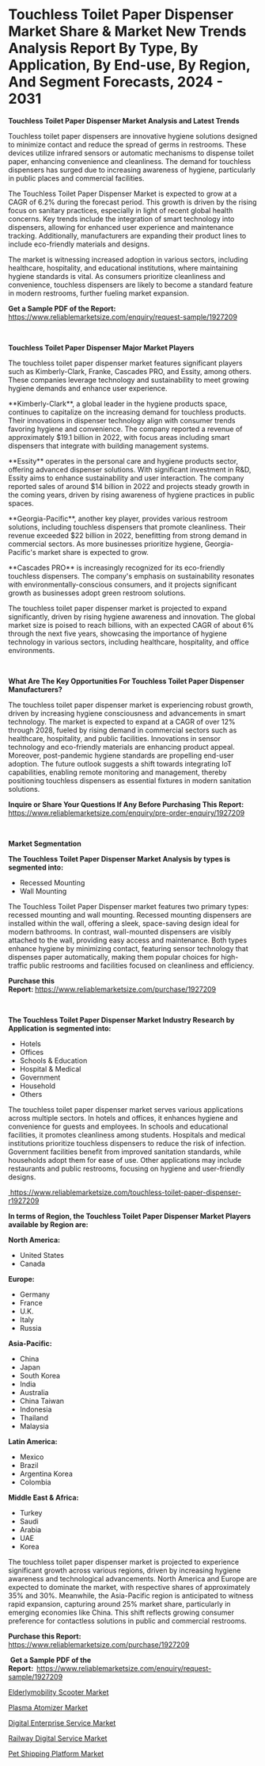 <p><h1>Touchless Toilet Paper Dispenser Market Share & Market New Trends Analysis Report By Type, By Application, By End-use, By Region, And Segment Forecasts, 2024 - 2031</h1></p><p><strong>Touchless Toilet Paper Dispenser Market Analysis and Latest Trends</strong></p>
<p><p>Touchless toilet paper dispensers are innovative hygiene solutions designed to minimize contact and reduce the spread of germs in restrooms. These devices utilize infrared sensors or automatic mechanisms to dispense toilet paper, enhancing convenience and cleanliness. The demand for touchless dispensers has surged due to increasing awareness of hygiene, particularly in public places and commercial facilities. </p><p>The Touchless Toilet Paper Dispenser Market is expected to grow at a CAGR of 6.2% during the forecast period. This growth is driven by the rising focus on sanitary practices, especially in light of recent global health concerns. Key trends include the integration of smart technology into dispensers, allowing for enhanced user experience and maintenance tracking. Additionally, manufacturers are expanding their product lines to include eco-friendly materials and designs.</p><p>The market is witnessing increased adoption in various sectors, including healthcare, hospitality, and educational institutions, where maintaining hygiene standards is vital. As consumers prioritize cleanliness and convenience, touchless dispensers are likely to become a standard feature in modern restrooms, further fueling market expansion.</p></p>
<p><strong>Get a Sample PDF of the Report:&nbsp;</strong> <a href="https://www.reliablemarketsize.com/enquiry/request-sample/1927209?utm_campaign=1778&utm_medium=2&utm_source=Github&utm_content=ia&utm_term=25102024&utm_id=touchless-toilet-paper-dispenser">https://www.reliablemarketsize.com/enquiry/request-sample/1927209</a></p>
<p>&nbsp;</p>
<p><strong>Touchless Toilet Paper Dispenser Major Market Players</strong></p>
<p><p>The touchless toilet paper dispenser market features significant players such as Kimberly-Clark, Franke, Cascades PRO, and Essity, among others. These companies leverage technology and sustainability to meet growing hygiene demands and enhance user experience.</p><p>**Kimberly-Clark**, a global leader in the hygiene products space, continues to capitalize on the increasing demand for touchless products. Their innovations in dispenser technology align with consumer trends favoring hygiene and convenience. The company reported a revenue of approximately $19.1 billion in 2022, with focus areas including smart dispensers that integrate with building management systems.</p><p>**Essity** operates in the personal care and hygiene products sector, offering advanced dispenser solutions. With significant investment in R&D, Essity aims to enhance sustainability and user interaction. The company reported sales of around $14 billion in 2022 and projects steady growth in the coming years, driven by rising awareness of hygiene practices in public spaces.</p><p>**Georgia-Pacific**, another key player, provides various restroom solutions, including touchless dispensers that promote cleanliness. Their revenue exceeded $22 billion in 2022, benefitting from strong demand in commercial sectors. As more businesses prioritize hygiene, Georgia-Pacific's market share is expected to grow.</p><p>**Cascades PRO** is increasingly recognized for its eco-friendly touchless dispensers. The company's emphasis on sustainability resonates with environmentally-conscious consumers, and it projects significant growth as businesses adopt green restroom solutions.</p><p>The touchless toilet paper dispenser market is projected to expand significantly, driven by rising hygiene awareness and innovation. The global market size is poised to reach billions, with an expected CAGR of about 6% through the next five years, showcasing the importance of hygiene technology in various sectors, including healthcare, hospitality, and office environments.</p></p>
<p>&nbsp;</p>
<p><strong>What Are The Key Opportunities For Touchless Toilet Paper Dispenser Manufacturers?</strong></p>
<p><p>The touchless toilet paper dispenser market is experiencing robust growth, driven by increasing hygiene consciousness and advancements in smart technology. The market is expected to expand at a CAGR of over 12% through 2028, fueled by rising demand in commercial sectors such as healthcare, hospitality, and public facilities. Innovations in sensor technology and eco-friendly materials are enhancing product appeal. Moreover, post-pandemic hygiene standards are propelling end-user adoption. The future outlook suggests a shift towards integrating IoT capabilities, enabling remote monitoring and management, thereby positioning touchless dispensers as essential fixtures in modern sanitation solutions.</p></p>
<p><strong>Inquire or Share Your Questions If Any Before Purchasing This Report:</strong> <a href="https://www.reliablemarketsize.com/enquiry/pre-order-enquiry/1927209?utm_campaign=1778&utm_medium=2&utm_source=Github&utm_content=ia&utm_term=25102024&utm_id=touchless-toilet-paper-dispenser">https://www.reliablemarketsize.com/enquiry/pre-order-enquiry/1927209</a></p>
<p>&nbsp;</p>
<p><strong>Market Segmentation</strong></p>
<p><strong>The Touchless Toilet Paper Dispenser Market Analysis by types is segmented into:</strong></p>
<p><ul><li>Recessed Mounting</li><li>Wall Mounting</li></ul></p>
<p><p>The Touchless Toilet Paper Dispenser market features two primary types: recessed mounting and wall mounting. Recessed mounting dispensers are installed within the wall, offering a sleek, space-saving design ideal for modern bathrooms. In contrast, wall-mounted dispensers are visibly attached to the wall, providing easy access and maintenance. Both types enhance hygiene by minimizing contact, featuring sensor technology that dispenses paper automatically, making them popular choices for high-traffic public restrooms and facilities focused on cleanliness and efficiency.</p></p>
<p><strong>Purchase this Report:&nbsp;</strong><a href="https://www.reliablemarketsize.com/purchase/1927209?utm_campaign=1778&utm_medium=2&utm_source=Github&utm_content=ia&utm_term=25102024&utm_id=touchless-toilet-paper-dispenser">https://www.reliablemarketsize.com/purchase/1927209</a></p>
<p>&nbsp;</p>
<p><strong>The Touchless Toilet Paper Dispenser Market Industry Research by Application is segmented into:</strong></p>
<p><ul><li>Hotels</li><li>Offices</li><li>Schools & Education</li><li>Hospital & Medical</li><li>Government</li><li>Household</li><li>Others</li></ul></p>
<p><p>The touchless toilet paper dispenser market serves various applications across multiple sectors. In hotels and offices, it enhances hygiene and convenience for guests and employees. In schools and educational facilities, it promotes cleanliness among students. Hospitals and medical institutions prioritize touchless dispensers to reduce the risk of infection. Government facilities benefit from improved sanitation standards, while households adopt them for ease of use. Other applications may include restaurants and public restrooms, focusing on hygiene and user-friendly designs.</p></p>
<p><a href="https://www.reliablemarketsize.com/touchless-toilet-paper-dispenser-r1927209?utm_campaign=1778&utm_medium=2&utm_source=Github&utm_content=ia&utm_term=25102024&utm_id=touchless-toilet-paper-dispenser">&nbsp;https://www.reliablemarketsize.com/touchless-toilet-paper-dispenser-r1927209</a></p>
<p><strong>In terms of Region, the Touchless Toilet Paper Dispenser Market Players available by Region are:</strong></p>
<p>
    <p> <strong> North America: </strong>
        <ul>
            <li>United States</li>
            <li>Canada</li>
        </ul>
        </p> 
    <p> <strong> Europe: </strong>
        <ul>
            <li>Germany</li>
            <li>France</li>
            <li>U.K.</li>
            <li>Italy</li>
            <li>Russia</li>
        </ul>
        </p> 
    <p> <strong> Asia-Pacific: </strong>
        <ul>
            <li>China</li>
            <li>Japan</li>
            <li>South Korea</li>
            <li>India</li>
            <li>Australia</li>
            <li>China Taiwan</li>
            <li>Indonesia</li>
            <li>Thailand</li>
            <li>Malaysia</li>
        </ul>
        </p> 
    <p> <strong> Latin America: </strong>
        <ul>
            <li>Mexico</li>
            <li>Brazil</li>
            <li>Argentina Korea</li>
            <li>Colombia</li>
        </ul>
        </p> 
    <p> <strong> Middle East & Africa: </strong>
        <ul>
            <li>Turkey</li>
            <li>Saudi</li>
            <li>Arabia</li>
            <li>UAE</li>
            <li>Korea</li>
        </ul>
    </p>
    </p>
<p><p>The touchless toilet paper dispenser market is projected to experience significant growth across various regions, driven by increasing hygiene awareness and technological advancements. North America and Europe are expected to dominate the market, with respective shares of approximately 35% and 30%. Meanwhile, the Asia-Pacific region is anticipated to witness rapid expansion, capturing around 25% market share, particularly in emerging economies like China. This shift reflects growing consumer preference for contactless solutions in public and commercial restrooms.</p></p>
<p><strong>Purchase this Report: </strong><a href="https://www.reliablemarketsize.com/purchase/1927209?utm_campaign=1778&utm_medium=2&utm_source=Github&utm_content=ia&utm_term=25102024&utm_id=touchless-toilet-paper-dispenser">https://www.reliablemarketsize.com/purchase/1927209</a></p>
<p>&nbsp;<strong>Get a Sample PDF of the Report:&nbsp;&nbsp;</strong><a href="https://www.reliablemarketsize.com/enquiry/request-sample/1927209?utm_campaign=1778&utm_medium=2&utm_source=Github&utm_content=ia&utm_term=25102024&utm_id=touchless-toilet-paper-dispenser">https://www.reliablemarketsize.com/enquiry/request-sample/1927209</a></p>
<p><strong></strong></p>
<p><p><a href="https://www.linkedin.com/pulse/mapping-elderlymobility-scooter-market-trends-challenges-qb3de?utm_campaign=1778&utm_medium=2&utm_source=Github&utm_content=ia&utm_term=25102024&utm_id=touchless-toilet-paper-dispenser">Elderlymobility Scooter Market</a></p><p><a href="https://www.linkedin.com/pulse/plasma-atomizer-market-regional-outlook-competition-2024-2031-67klc?utm_campaign=1778&utm_medium=2&utm_source=Github&utm_content=ia&utm_term=25102024&utm_id=touchless-toilet-paper-dispenser">Plasma Atomizer Market</a></p><p><a href="https://www.linkedin.com/pulse/comprehensive-digital-enterprise-service-market-report-u8noe?utm_campaign=1778&utm_medium=2&utm_source=Github&utm_content=ia&utm_term=25102024&utm_id=touchless-toilet-paper-dispenser">Digital Enterprise Service Market</a></p><p><a href="https://www.linkedin.com/pulse/booming-railway-digital-service-market-sector-analysis-yxdre?utm_campaign=1778&utm_medium=2&utm_source=Github&utm_content=ia&utm_term=25102024&utm_id=touchless-toilet-paper-dispenser">Railway Digital Service Market</a></p><p><a href="https://www.linkedin.com/pulse/pet-shipping-platform-market-velocity-13-cagr-trajectory-gyntc?utm_campaign=1778&utm_medium=2&utm_source=Github&utm_content=ia&utm_term=25102024&utm_id=touchless-toilet-paper-dispenser">Pet Shipping Platform Market</a></p></p>